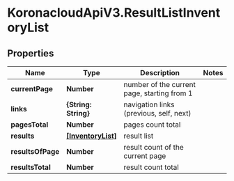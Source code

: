 # KoronacloudApiV3.ResultListInventoryList

## Properties
Name | Type | Description | Notes
------------ | ------------- | ------------- | -------------
**currentPage** | **Number** | number of the current page, starting from 1 | 
**links** | **{String: String}** | navigation links (previous, self, next) | 
**pagesTotal** | **Number** | pages count total | 
**results** | [**[InventoryList]**](InventoryList.md) | result list | 
**resultsOfPage** | **Number** | result count of the current page | 
**resultsTotal** | **Number** | result count total | 


